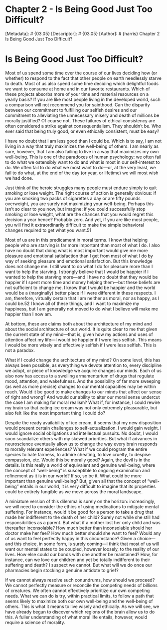 # Chapter 2 - Is Being Good Just Too Difficult?
[Metadata]: # {03.05}
[Descriptor]: # {03.05}
[Author]: # {harris}
Chapter 2
Is Being Good Just Too Difficult?
# Is Being Good Just Too Difficult?
Most of us spend some time over the course of our lives deciding how (or
whether) to respond to the fact that other people on earth needlessly starve to
death. Most of us also spend some time deciding which delightful foods we want
to consume at home and in our favorite restaurants. Which of these projects
absorbs more of your time and material resources on a yearly basis? If you are
like most people living in the developed world, such a comparison will not
recommend you for sainthood. Can the disparity between our commitment to
fulfilling our selfish desires and our commitment to alleviating the
unnecessary misery and death of millions be morally justified? Of course not.
These failures of ethical consistency are often considered a strike against
consequentialism. They shouldn’t be. Who ever said that being truly good, or
even ethically consistent, must be easy?

I have no doubt that I am less good than I could be. Which is to say, I am not
living in a way that truly maximizes the well-being of others. I am nearly as
sure, however, that I am also failing to live in a way that maximizes my own
well-being. This is one of the paradoxes of human psychology: we often fail to
do what we ostensibly want to do and what is most in our self-interest to do.
We often fail to do what we most want to do—or, at the very least, we fail to
do what, at the end of the day (or year, or lifetime) we will most wish we had
done.

Just think of the heroic struggles many people must endure simply to quit
smoking or lose weight. The right course of action is generally obvious: if you
are smoking two packs of cigarettes a day or are fifty pounds overweight, you
are surely not maximizing your well-being. Perhaps this isn’t so clear to you
now, but imagine: if you could successfully stop smoking or lose weight, what
are the chances that you would regret this decision a year hence? Probably
zero. And yet, if you are like most people, you will find it extraordinarily
difficult to make the simple behavioral changes required to get what you
want.51

Most of us are in this predicament in moral terms. I know that helping people
who are starving is far more important than most of what I do. I also have no
doubt that doing what is most important would give me more pleasure and
emotional satisfaction than I get from most of what I do by way of seeking
pleasure and emotional satisfaction. But this knowledge does not change me. I
still want to do what I do for pleasure more than I want to help the starving.
I strongly believe that I would be happier if I wanted to help the starving
more—and I have no doubt that they would be happier if I spent more time and
money helping them—but these beliefs are not sufficient to change me. I know
that I would be happier and the world would be a (marginally) better place if I
were different in these respects. I am, therefore, virtually certain that I am
neither as moral, nor as happy, as I could be.52 I know all of these things,
and I want to maximize my happiness, but I am generally not moved to do what I
believe will make me happier than I now am.

At bottom, these are claims both about the architecture of my mind and about
the social architecture of our world. It is quite clear to me that given the
current state of my mind—that is, given how my actions and uses of attention
affect my life—I would be happier if I were less selfish. This means I would be
more wisely and effectively selfish if I were less selfish. This is not a
paradox.

What if I could change the architecture of my mind? On some level, this has
always been possible, as everything we devote attention to, every discipline we
adopt, or piece of knowledge we acquire changes our minds. Each of us also now
has access to a swelling armamentarium of drugs that regulate mood, attention,
and wakefulness. And the possibility of far more sweeping (as well as more
precise) changes to our mental capacities may be within reach. Would it be good
to make changes to our minds that affect our sense of right and wrong? And
would our ability to alter our moral sense undercut the case I am making for
moral realism? What if, for instance, I could rewire my brain so that eating
ice cream was not only extremely pleasurable, but also felt like the most
important thing I could do?

Despite the ready availability of ice cream, it seems that my new disposition
would present certain challenges to self-actualization. I would gain weight. I
would ignore social obligations and intellectual pursuits. No doubt, I would
soon scandalize others with my skewed priorities. But what if advances in
neuroscience eventually allow us to change the way every brain responds to
morally relevant experiences? What if we could program the entire species to
hate fairness, to admire cheating, to love cruelty, to despise compassion, etc.
Would this be morally good? Again, the devil is in the details. Is this really
a world of equivalent and genuine well-being, where the concept of “well-being”
is susceptible to ongoing examination and refinement as it is in our world? If
so, so be it. What could be more important than genuine well-being? But, given
all that the concept of “well-being” entails in our world, it is very difficult
to imagine that its properties could be entirely fungible as we move across the
moral landscape.

A miniature version of this dilemma is surely on the horizon: increasingly, we
will need to consider the ethics of using medications to mitigate mental
suffering. For instance, would it be good for a person to take a drug that made
her indifferent to the death of her child? Surely not while she still had
responsibilities as a parent. But what if a mother lost her only child and was
thereafter inconsolable? How much better than inconsolable should her doctor
make her feel? How much better should she want to feel? Would any of us want to
feel perfectly happy in this circumstance? Given a choice—and this choice, in
some form, is surely coming—I think that most of us will want our mental states
to be coupled, however loosely, to the reality of our lives. How else could our
bonds with one another be maintained? How, for instance, can we love our
children and yet be totally indifferent to their suffering and death? I suspect
we cannot. But what will we do once our pharmacies begin stocking a genuine
antidote to grief?

If we cannot always resolve such conundrums, how should we proceed? We cannot
perfectly measure or reconcile the competing needs of billions of creatures. We
often cannot effectively prioritize our own competing needs. What we can do is
try, within practical limits, to follow a path that seems likely to maximize
both our own well-being and the well-being of others. This is what it means to
live wisely and ethically. As we will see, we have already begun to discover
which regions of the brain allow us to do this. A fuller understanding of what
moral life entails, however, would require a science of morality.

